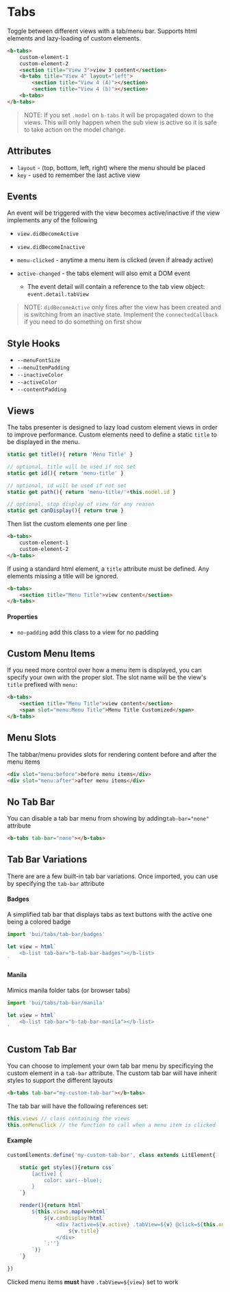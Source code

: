 Tabs
==============

Toggle between different views with a tab/menu bar. Supports html elements and
lazy-loading of custom elements.

```html
<b-tabs>
    custom-element-1
    custom-element-2
    <section title="View 3">view 3 content</section>
    <b-tabs title="View 4" layout="left">
        <section title="View 4 (A)"></section>
        <section title="View 4 (b)"></section>
    <b-tabs>
</b-tabs>
```

<!--
<b-tabs>
    <section title="View 1">view 1 content</section>
    <section title="View 2">view 2 content</section>
    <section title="View 3">view 3 content</section>
    <b-tabs title="View 4" layout="left">
        <section title="View 4 (A)"></section>
        <section title="View 4 (b)"></section>
    <b-tabs>
</b-tabs>
-->

>NOTE: If you set `.model` on `b-tabs` it will be propagated down
to the views. This will only happen when the sub view is active so it is safe
to take action on the model change.

## Attributes
- `layout` - (top, bottom, left, right) where the menu should be placed
- `key` - used to remember the last active view

## Events
An event will be triggered with the view becomes active/inactive if the view implements
any of the following

- `view.didBecomeActive`
- `view.didBecomeInactive`

- `menu-clicked` - anytime a menu item is clicked (even if already active)
- `active-changed` - the tabs element will also emit a DOM event
    - The event detail will contain a reference to the tab view object: `event.detail.tabView`

>NOTE: `didBecomeActive` only fires after the view has been created and is switching
> from an inactive state. Implement the `connectedCallback` if you need to do something
> on first show

## Style Hooks
- `--menuFontSize`
- `--menuItemPadding`
- `--inactiveColor`
- `--activeColor`
- `--contentPadding`

## Views
The tabs presenter is designed to lazy load custom element views in
order to improve performance. Custom elements need to define a static
`title` to be displayed in the menu.

```javascript
static get title(){ return 'Menu Title' }

// optional, title will be used if not set
static get id(){ return 'menu-title' }

// optional, id will be used if not set
static get path(){ return 'menu-title/'+this.model.id }

// optional, stop display of view for any reason
static get canDisplay(){ return true }
```

Then list the custom elements one per line

```html
<b-tabs>
    custom-element-1
    custom-element-2
</b-tabs>
```

If using a standard html element, a `title` attribute must be defined.
Any elements missing a title will be ignored.

```html
<b-tabs>
    <section title="Menu Title">view content</section>
</b-tabs>
```

#### Properties

- `no-padding` add this class to a view for no padding

## Custom Menu Items
If you need more control over how a menu item is displayed, you can specify
your own with the proper slot. The slot name will be the view's `title`
prefixed with `menu:`

```html
<b-tabs>
    <section title="Menu Title">view content</section>
    <span slot="menu:Menu Title">Menu Title Customized</span>
</b-tabs>
```

## Menu Slots
The tabbar/menu provides slots for rendering content before and after the menu items

```html
<div slot="menu:before">before menu items</div>
<div slot="menu:after">after menu items</div>
```

## No Tab Bar
You can disable a tab bar menu from showing by adding`tab-bar="none"` attribute

```html
<b-tabs tab-bar="none"></b-tabs>
```

## Tab Bar Variations
There are are a few built-in tab bar variations. Once imported, you can use by specifying the `tab-bar` attribute

#### Badges
A simplified tab bar that displays tabs as text buttons with the active one being a colored badge
```js
import 'bui/tabs/tab-bar/badges'

let view = html`
    <b-list tab-bar="b-tab-bar-badges"></b-list>
`
```

#### Manila
Mimics manila folder tabs (or browser tabs)

```js
import 'bui/tabs/tab-bar/manila'

let view = html`
    <b-list tab-bar="b-tab-bar-manila"></b-list>
`
```

## Custom Tab Bar
You can choose to implement your own tab bar menu by specificying the custom element in
a `tab-bar` attribute. The custom tab bar will have inherit styles to support the 
different layouts

```html
<b-tabs tab-bar="my-custom-tab-bar"></b-tabs>
```

The tab bar will have the following references set:

```js
this.views // class containing the views
this.onMenuClick // the function to call when a menu item is clicked
```

#### Example
```js
customElements.define('my-custom-tab-bar', class extends LitElement{

    static get styles(){return css`
        [active] {
            color: var(--blue);
        }
    `}

    render(){return html`
        ${this.views.map(v=>html`
            ${v.canDisplay?html`
                <div ?active=${v.active} .tabView=${v} @click=${this.onMenuClick}>
                    ${v.title}
                </div>
            `:''}
        `)}
    `}

})
```

Clicked menu items **must** have `.tabView=${view}` set to work